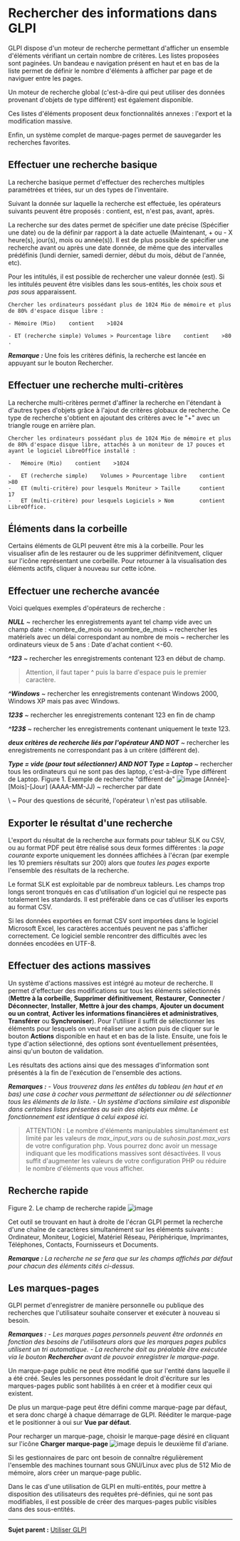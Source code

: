 Rechercher des informations dans GLPI
=====================================

GLPI dispose d'un moteur de recherche permettant d'afficher un ensemble d'éléments vérifiant un certain nombre de critères. Les listes proposées sont paginées. Un bandeau e navigation présent en haut et en bas de la liste permet de définir le nombre d'éléments à afficher par page et de naviguer entre les pages.

Un moteur de recherche global (c'est-à-dire qui peut utiliser des données provenant d'objets de type différent) est également disponible.

Ces listes d'éléments proposent deux fonctionnalités annexes : l'export et la modification massive.

Enfin, un système complet de marque-pages permet de sauvegarder les recherches favorites.

Effectuer une recherche basique
-------------------------------

La recherche basique permet d'effectuer des recherches multiples paramétrées et triées, sur un des types de l'inventaire.

Suivant la donnée sur laquelle la recherche est effectuée, les opérateurs suivants peuvent être proposés : contient, est, n'est pas, avant, après.

La recherche sur des dates permet de spécifier une date précise (Spécifier une date) ou de la définir par rapport à la date actuelle (Maintenant, + ou - X heure(s), jour(s), mois ou année(s)). Il est de plus possible de spécifier une recherche avant ou après une date donnée, de même que des intervalles prédéfinis (lundi dernier, samedi dernier, début du mois, début de l'année, etc).

Pour les intitulés, il est possible de rechercher une valeur donnée (est). Si les intitulés peuvent être visibles dans les sous-entités, les choix *sous* et *pas sous* apparaissent.

    Chercher les ordinateurs possédant plus de 1024 Mio de mémoire et plus de 80% d'espace disque libre :

    - Mémoire (Mio)    contient    >1024 

    - ET (recherche simple) Volumes > Pourcentage libre    contient    >80 .

***Remarque :*** Une fois les critères définis, la recherche est lancée en appuyant sur le bouton Rechercher.

Effectuer une recherche multi-critères
--------------------------------------

La recherche multi-critères permet d'affiner la recherche en l'étendant à d'autres types d'objets grâce à l'ajout de critères globaux de recherche. Ce type de recherche s'obtient en ajoutant des critères avec
le "+" avec un triangle rouge en arrière plan.

    Chercher les ordinateurs possédant plus de 1024 Mio de mémoire et plus de 80% d'espace disque libre, attachés à un moniteur de 17 pouces et
    ayant le logiciel LibreOffice installé :

    -   Mémoire (Mio)    contient    >1024

    -   ET (recherche simple)    Volumes > Pourcentage libre    contient    >80
    -   ET (multi-critère) pour lesquels Moniteur > Taille      contient    17
    -   ET (multi-critère) pour lesquels Logiciels > Nom        contient    LibreOffice.

Éléments dans la corbeille
--------------------------

Certains éléments de GLPI peuvent être mis à la corbeille. Pour les visualiser afin de les restaurer ou de les supprimer définitvement, cliquer sur l'icône représentant une corbeille. Pour retourner à la visualisation des éléments actifs, cliquer à nouveau sur cette icône.

Effectuer une recherche avancée
-------------------------------

Voici quelques exemples d'opérateurs de recherche :

***NULL***
  ~ rechercher les enregistrements ayant tel champ vide avec un champ date : <nombre_de_mois ou >nombre_de_mois
  ~ rechercher les matériels avec un délai correspondant au nombre de     mois
  ~ rechercher les ordinateurs vieux de 5 ans : Date d'achat contient <-60.
 
***^123***
  ~ rechercher les enregistrements contenant 123 en début de champ.
   
  > Attention, il faut taper ^ puis la barre d'espace puis le premier caractère.

***^Windows***
  ~ rechercher les enregistrements contenant Windows 2000, Windows XP mais pas avec Windows.

***123$***
  ~ rechercher les enregistrements contenant 123 en fin de champ

***^123$***
  ~ rechercher les enregistrements contenant uniquement le texte 123.

***deux critères de recherche liés par l'opérateur AND NOT***
  ~ rechercher les enregistrements ne correspondant pas à un critère (différent de).

***Type = vide (pour tout sélectionner) AND NOT Type = Laptop***
  ~ rechercher tous les ordinateurs qui ne sont pas des laptop, c'est-à-dire Type différent de Laptop.
    Figure 1. Exemple de recherche "différent de"
    ![image](../image/searchexample.png)
[Année]-[Mois]-[Jour] (AAAA-MM-JJ)
  ~ rechercher par date
 
\\
  ~ Pour des questions de sécurité, l'opérateur \\ n'est pas utilisable.

Exporter le résultat d'une recherche
------------------------------------

L'export du résultat de la recherche aux formats pour tableur SLK ou CSV, ou au format PDF peut être réalisé sous deux formes différentes :
la *page courante* exporte uniquement les données affichées à l'écran (par exemple les 10 premiers résultats sur 200) alors que *toutes les pages* exporte l'ensemble des résultats de la recherche.

Le format SLK est exploitable par de nombreux tableurs. Les champs trop longs seront tronqués en cas d'utilisation d'un logiciel qui ne respecte pas totalement les standards. Il est préférable dans ce cas d'utiliser les exports au format CSV.

Si les données exportées en format CSV sont importées dans le logiciel Microsoft Excel, les caractères accentués peuvent ne pas s'afficher correctement. Ce logiciel semble rencontrer des difficultés avec les
données encodées en UTF-8.

Effectuer des actions massives
------------------------------

Un système d'actions massives est intégré au moteur de recherche. Il permet d'effectuer des modifications sur tous les éléments sélectionnés (**Mettre à la corbeille**, **Supprimer définitivement**, **Restaurer**,
**Connecter** / **Déconnecter**, **Installer**, **Mettre à jour des champs**, **Ajouter un document ou un contrat**, **Activer les informations financières et administratives**, **Transférer** ou **Synchroniser**). Pour l'utiliser il suffit de sélectionner les éléments pour lesquels on veut réaliser une action puis de cliquer sur le bouton **Actions** disponible en haut et en bas de la liste. Ensuite, une fois le type d'action sélectionné, des options sont éventuellement présentées, ainsi qu'un bouton de validation.

Les résultats des actions ainsi que des messages d'information sont présentés à la fin de l'exécution de l'ensemble des actions.

***Remarques :*** 
*- Vous trouverez dans les entêtes du tableau (en haut et en bas) une case à cocher vous permettant de sélectionner ou dé sélectionner tous les éléments de la liste.*
*- Un système d'actions similaire est disponible dans certaines listes présentes au sein des objets eux même.
  Le fonctionnement est identique à celui exposé ici.*


> ATTENTION :
> Le nombre d'éléments manipulables simultanément est limité par les valeurs de *max_input_vars* ou de *suhosin.post.max_vars* de votre configuration php. Vous pourrez donc avoir un message indiquant que les
modifications massives sont désactivées. Il vous suffit d'augmenter les valeurs de votre configuration PHP ou réduire le nombre d'éléments que vous afficher.

Recherche rapide
----------------

Figure 2. Le champ de recherche rapide
![image](../image/quicksearch.png)

Cet outil se trouvant en haut à droite de l'écran GLPI permet la recherche d'une chaîne de caractères simultanément sur les éléments suivants : Ordinateur, Moniteur, Logiciel, Matériel Réseau, Périphérique, Imprimantes, Téléphones, Contacts, Fournisseurs et Documents.

***Remarque :*** *La recherche ne se fera que sur les champs affichés par défaut pour chacun des éléments cités ci-dessus.*

Les marques-pages
-----------------

GLPI permet d'enregistrer de manière personnelle ou publique des recherches que l'utilisateur souhaite conserver et exécuter à nouveau si besoin.

***Remarques :***
*-  Les marques pages personnels peuvent être ordonnés en fonction des besoins de l'utilisateurs alors que les marques pages publics utilisent un tri automatique.*
*- La recherche doit au préalable être exécutée via le bouton **Rechercher** avant de pouvoir enregistrer le marque-page.*

Un marque-page public ne peut être modifié que sur l'entité dans laquelle il a été créé. Seules les personnes possédant le droit d'écriture sur les marques-pages public sont habilités à en créer et à modifier ceux qui existent.

De plus un marque-page peut être défini comme marque-page par défaut, et sera donc chargé à chaque démarrage de GLPI. Rééditer le marque-page et le positionner à oui sur **Vue par défaut**.

Pour recharger un marque-page, choisir le marque-page désiré en cliquant sur l'icône **Charger marque-page**
![image](../image/bookmark.png) depuis le deuxième fil d'ariane.

Si les gestionnaires de parc ont besoin de connaître régulièrement l'ensemble des machines tournant sous GNU/Linux avec plus de 512 Mio de mémoire, alors créer un marque-page public.

Dans le cas d'une utilisation de GLPI en multi-entités, pour mettre à disposition des utilisateurs des requêtes pré-définies, qui ne sont pas modifiables, il est possible de créer des marques-pages public visibles
dans des sous-entités.

----------
**Sujet parent :** [Utiliser GLPI](01-premiers-pas/03_Utiliser_GLPI/01_Utiliser_GLPI.md)
